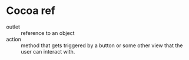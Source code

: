 # Cocoa ref

<dl>
  <dt>outlet</dt>
  <dd>reference to an object</dd>
  <dt>action</dt>
  <dd>method that gets triggered by a button or some other view that the user can interact with.</dd>
</dl>
